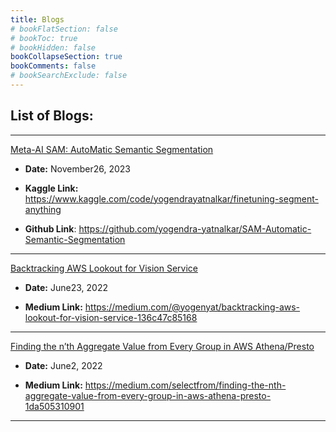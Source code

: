 ```yaml
---
title: Blogs
# bookFlatSection: false
# bookToc: true
# bookHidden: false
bookCollapseSection: true
bookComments: false
# bookSearchExclude: false
---
```


## List of Blogs:

---

[Meta-AI SAM: AutoMatic Semantic Segmentation](/blogs/sam-automatic-semantic-segmentation.html)

- **Date:** November26, 2023

- **Kaggle Link:** https://www.kaggle.com/code/yogendrayatnalkar/finetuning-segment-anything 

- **Github Link**: https://github.com/yogendra-yatnalkar/SAM-Automatic-Semantic-Segmentation 

--- 

[Backtracking AWS Lookout for Vision Service](/blogs/backtracking_aws_lookout_for_vision_service.html)

- **Date:** June23, 2022

- **Medium Link:** https://medium.com/@yogenyat/backtracking-aws-lookout-for-vision-service-136c47c85168 

---

[Finding the n’th Aggregate Value from Every Group in AWS Athena/Presto](/blogs/finding-nth-aggregate-from-every-group-aws-athena.html)

- **Date:** June2, 2022

- **Medium Link:**  https://medium.com/selectfrom/finding-the-nth-aggregate-value-from-every-group-in-aws-athena-presto-1da505310901 

--- 
